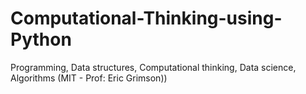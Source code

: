 # Computational-Thinking-using-Python
Programming, Data structures, Computational thinking, Data science, Algorithms (MIT - Prof: Eric Grimson))
